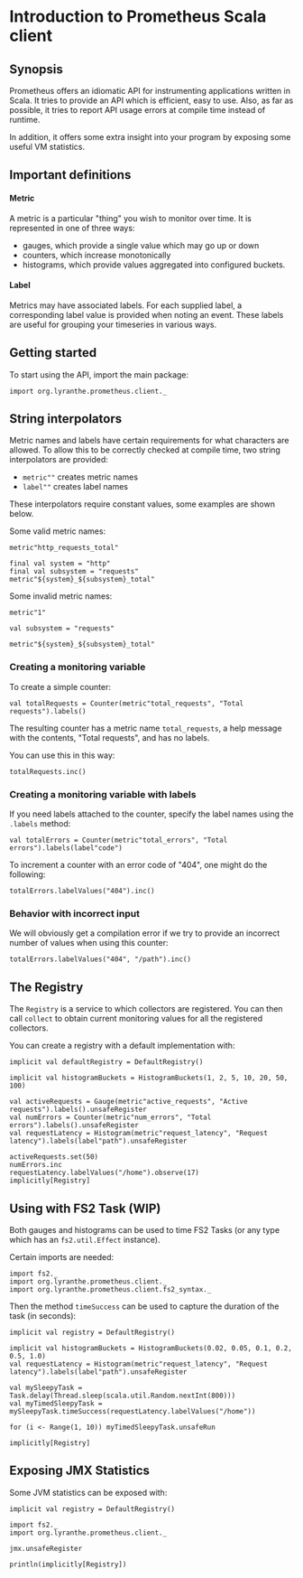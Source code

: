 # Introduction to Prometheus Scala client

## Synopsis

Prometheus offers an idiomatic API for instrumenting applications written in Scala. It tries to provide an API which is efficient, easy to use. 
Also, as far as possible, it tries to report API usage errors at compile time instead of runtime.
 
In addition, it offers some extra insight into your program by exposing some useful VM statistics.

## Important definitions

#### Metric

A metric is a particular "thing" you wish to monitor over time. It is represented in one of three ways:
 - gauges, which provide a single value which may go up or down
 - counters, which increase monotonically
 - histograms, which provide values aggregated into configured buckets.

#### Label

Metrics may have associated labels. For each supplied label, a corresponding label value
is provided when noting an event. These labels are useful for grouping your timeseries
in various ways.

## Getting started

To start using the API, import the main package:

```tut
import org.lyranthe.prometheus.client._
```

## String interpolators

Metric names and labels have certain requirements for what characters are allowed. To
allow this to be correctly checked at compile time, two string interpolators are provided:

 - `metric""` creates metric names
 - `label""` creates label names

These interpolators require constant values, some examples are shown below.

Some valid metric names:

```tut
metric"http_requests_total"

final val system = "http"
final val subsystem = "requests"
metric"${system}_${subsystem}_total"
```

Some invalid metric names:

```tut:fail
metric"1"
```

```tut
val subsystem = "requests"
```
```tut:fail
metric"${system}_${subsystem}_total"
```

### Creating a monitoring variable

To create a simple counter:

```tut
val totalRequests = Counter(metric"total_requests", "Total requests").labels()
```

The resulting counter has a metric name `total_requests`, a help message with the contents,
"Total requests", and has no labels.

You can use this in this way:

```tut
totalRequests.inc()
```

### Creating a monitoring variable with labels

If you need labels attached to the counter, specify the label names using
the `.labels` method:

```tut
val totalErrors = Counter(metric"total_errors", "Total errors").labels(label"code")
```

To increment a counter with an error code of "404", one might
do the following:

```tut
totalErrors.labelValues("404").inc()
```

### Behavior with incorrect input

We will obviously get a compilation error if we try to provide an incorrect
number of values when using this counter:

```tut:fail
totalErrors.labelValues("404", "/path").inc()
```

## The Registry

The `Registry` is a service to which collectors are registered. You can
then call `collect` to obtain current monitoring values for all the
registered collectors.

You can create a registry with a default implementation with:

```tut
implicit val defaultRegistry = DefaultRegistry()
```

```tut
implicit val histogramBuckets = HistogramBuckets(1, 2, 5, 10, 20, 50, 100)

val activeRequests = Gauge(metric"active_requests", "Active requests").labels().unsafeRegister
val numErrors = Counter(metric"num_errors", "Total errors").labels().unsafeRegister
val requestLatency = Histogram(metric"request_latency", "Request latency").labels(label"path").unsafeRegister

activeRequests.set(50)
numErrors.inc
requestLatency.labelValues("/home").observe(17)
implicitly[Registry]
```

## Using with FS2 Task (WIP)

Both gauges and histograms can be used to time FS2 Tasks (or any type which has an `fs2.util.Effect` instance).

Certain imports are needed:

```tut:reset
import fs2._
import org.lyranthe.prometheus.client._
import org.lyranthe.prometheus.client.fs2_syntax._
```

Then the method `timeSuccess` can be used to capture the duration of the task (in seconds):

```tut:silent
implicit val registry = DefaultRegistry()
```
```tut
implicit val histogramBuckets = HistogramBuckets(0.02, 0.05, 0.1, 0.2, 0.5, 1.0)
val requestLatency = Histogram(metric"request_latency", "Request latency").labels(label"path").unsafeRegister

val mySleepyTask = Task.delay(Thread.sleep(scala.util.Random.nextInt(800)))
val myTimedSleepyTask = mySleepyTask.timeSuccess(requestLatency.labelValues("/home"))

for (i <- Range(1, 10)) myTimedSleepyTask.unsafeRun

implicitly[Registry]
```

## Exposing JMX Statistics

Some JVM statistics can be exposed with:

```tut:silent
implicit val registry = DefaultRegistry()
```
```tut
import fs2._
import org.lyranthe.prometheus.client._

jmx.unsafeRegister

println(implicitly[Registry])
```
